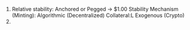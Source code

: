 1. Relative stability: Anchored or Pegged -> $1.00
   Stability Mechanism (Minting): Algorithmic (Decentralized)
   Collateral:L Exogenous (Crypto)
1.
